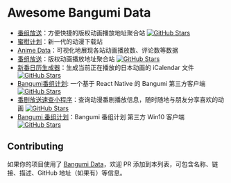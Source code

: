 # Awesome Bangumi Data

* [番组放送](https://bgmlist.com/)：方便快捷的版权动画播放地址聚合站 [![GitHub Stars](https://badgen.net/github/stars/wxt2005/bangumi-list?icon=github)](https://github.com/wxt2005/bangumi-list)
* [蜜柑计划](https://mikanani.me/)：新一代的动漫下载站
* [Anime Data](https://anime-data.com/)：可视化地展现各站动画播放数、评论数等数据
* [番组放送](https://bgm.ideapart.com/)：版权动画播放地址聚合站 [![GitHub Stars](https://badgen.net/github/stars/alanoy/bangumi?icon=github)](https://github.com/alanoy/bangumi)
* [新番日历生成器](https://github.com/clverpanda/bangumi-calendar-generator)：生成当前正在播放的日本动画的 iCalendar 文件 [![GitHub Stars](https://badgen.net/github/stars/clverpanda/bangumi-calendar-generator?icon=github)](https://github.com/clverpanda/bangumi-calendar-generator)
* [Bangumi番组计划](https://github.com/czy0729/Bangumi): 一个基于 React Native 的 Bangumi 第三方客户端 [![GitHub Stars](https://badgen.net/github/stars/czy0729/Bangumi?icon=github)](https://github.com/czy0729/Bangumi)
* [番剧放送速查小程序](https://yilihjy.gitee.io/animeschedule/)：查询动漫番剧播放信息，随时随地与朋友分享喜欢的动画 [![GitHub Stars](https://badgen.net/github/stars/yilihjy/AnimeScheduleSearch?icon=github)](https://github.com/yilihjy/AnimeScheduleSearch)
* [Bangumi 番组计划](https://www.microsoft.com/store/apps/9PLKXLTWSVXR)：Bangumi 番组计划 第三方 Win10 客户端 [![GitHub Stars](https://badgen.net/github/stars/Teachoc/Bangumi?icon=github)](https://github.com/Teachoc/Bangumi)

## Contributing

如果你的项目使用了 [Bangumi Data](https://github.com/bangumi-data/bangumi-data)，欢迎 PR 添加到本列表，可包含名称、链接、描述、GitHub 地址（如果有）等信息。
